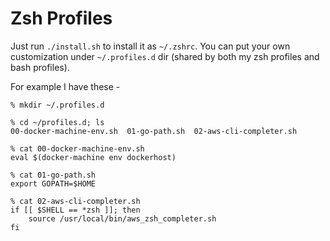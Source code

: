 # Zsh Profiles

Just run `./install.sh` to install it as `~/.zshrc`.  You can put your own
customization under `~/.profiles.d` dir (shared by both my zsh profiles and
bash profiles).

For example I have these -

```
% mkdir ~/.profiles.d

% cd ~/profiles.d; ls
00-docker-machine-env.sh  01-go-path.sh  02-aws-cli-completer.sh

% cat 00-docker-machine-env.sh
eval $(docker-machine env dockerhost)

% cat 01-go-path.sh
export GOPATH=$HOME

% cat 02-aws-cli-completer.sh
if [[ $SHELL == *zsh ]]; then
    source /usr/local/bin/aws_zsh_completer.sh
fi
```
